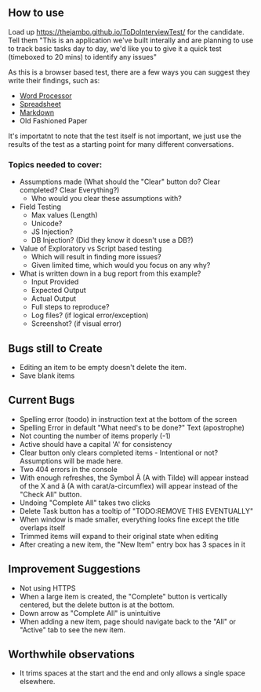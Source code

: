 ## How to use
Load up https://thejambo.github.io/ToDoInterviewTest/ for the candidate.
Tell them "This is an application we've built interally and are planning to use to track basic tasks day to day, we'd like you to give it a quick test (timeboxed to 20 mins) to identify any issues"

As this is a browser based test, there are a few ways you can suggest they write their findings, such as:
 * [Word Processor](https://www.writeurl.com/)
 * [Spreadsheet](https://ethercalc.org/)
 * [Markdown](https://dillinger.io)
 * Old Fashioned Paper
 
It's importatnt to note that the test itself is not important, we just use the results of the test as a starting point for many different conversations.

### Topics needed to cover:

* Assumptions made (What should the "Clear" button do? Clear completed? Clear Everything?)
  * Who would you clear these assumptions with?
* Field Testing
  * Max values (Length)
  * Unicode?
  * JS Injection?
  * DB Injection? (Did they know it doesn't use a DB?)
* Value of Exploratory vs Script based testing
  * Which will result in finding more issues?
  * Given limited time, which would you focus on any why?
* What is written down in a bug report from this example?
  * Input Provided
  * Expected Output
  * Actual Output
  * Full steps to reproduce?
  * Log files? (if logical error/exception)
  * Screenshot? (if visual error)

## Bugs still to Create

* Editing an item to be empty doesn't delete the item.
* Save blank items

## Current Bugs
* Spelling error (toodo) in instruction text at the bottom of the screen
* Spelling Error in default "What need's to be done?" Text (apostrophe)
* Not counting the number of items properly (-1)
* Active should have a capital 'A' for consistency
* Clear button only clears completed items - Intentional or not? Assumptions will be made here.
* Two 404 errors in the console
* With enough refreshes, the Symbol Ã (A with Tilde) will appear instead of the
 X and â (A with carat/a-circumflex) will appear instead of the "Check All"
 button.
* Undoing "Complete All" takes two clicks
* Delete Task button has a tooltip of "TODO:REMOVE THIS EVENTUALLY"
* When window is made smaller, everything looks fine except the title overlaps itself
* Trimmed items will expand to their original state when editing
* After creating a new item, the "New Item" entry box has 3 spaces in it


## Improvement Suggestions
* Not using HTTPS
* When a large item is created, the "Complete" button is vertically centered, but the delete button is at the bottom.
* Down arrow as "Complete All" is unintuitive
* When adding a new item, page should navigate back to the "All" or "Active" tab to see the new item.

## Worthwhile observations
* It trims spaces at the start and the end and only allows a single space elsewhere.
